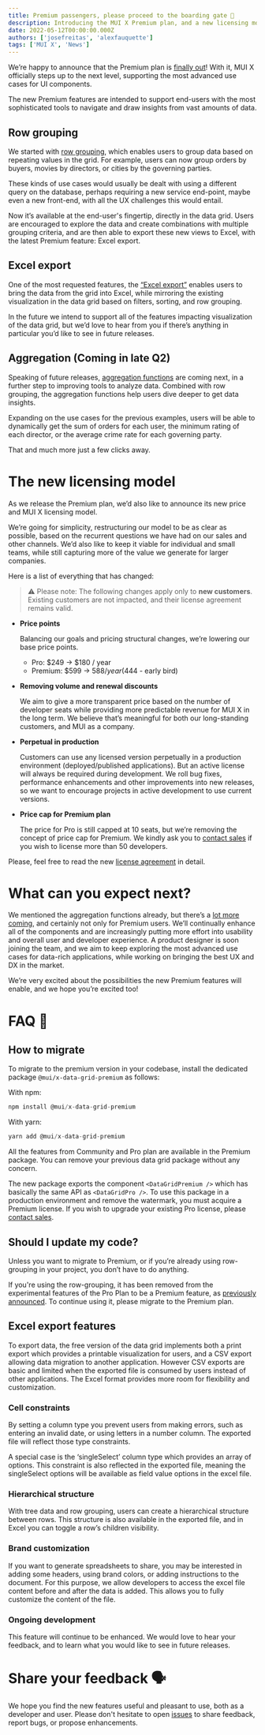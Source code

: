 ```yaml
---
title: Premium passengers, please proceed to the boarding gate 🚀
description: Introducing the MUI X Premium plan, and a new licensing model
date: 2022-05-12T00:00:00.000Z
authors: ['josefreitas', 'alexfauquette']
tags: ['MUI X', 'News']
---
```


We’re happy to announce that the Premium plan is [finally out](https://mui.com/pricing/)!
With it, MUI X officially steps up to the next level, supporting the most advanced use cases for UI components.

The new Premium features are intended to support end-users with the most sophisticated tools to navigate and draw insights from vast amounts of data.

## Row grouping

We started with [row grouping](https://mui.com/x/react-data-grid/row-grouping/), which enables users to group data based on repeating values in the grid.
For example, users can now group orders by buyers, movies by directors, or cities by the governing parties.

These kinds of use cases would usually be dealt with using a different query on the database, perhaps requiring a new service end-point, maybe even a new front-end, with all the UX challenges this would entail.

Now it’s available at the end-user's fingertip, directly in the data grid.
Users are encouraged to explore the data and create combinations with multiple grouping criteria,
and are then able to export these new views to Excel, with the latest Premium feature: Excel export.

## Excel export

One of the most requested features,
the [“Excel export”](https://mui.com/x/react-data-grid/export/#excel-export) enables users to bring the data from the grid into Excel, while mirroring the existing visualization in the data grid based on filters, sorting, and row grouping.

In the future we intend to support all of the features impacting visualization of the data grid, but we’d love to hear from you if there’s anything in particular you’d like to see in future releases.

## Aggregation (Coming in late Q2)

Speaking of future releases, [aggregation functions](https://mui.com/x/react-data-grid/aggregation/#) are coming next, in a further step to improving tools to analyze data.
Combined with row grouping, the aggregation functions help users dive deeper to get data insights.

Expanding on the use cases for the previous examples, users will be able to dynamically get the sum of orders for each user, the minimum rating of each director, or the average crime rate for each governing party.

That and much more just a few clicks away.

# The new licensing model

As we release the Premium plan, we’d also like to announce its new price and MUI X licensing model.

We’re going for simplicity, restructuring our model to be as clear as possible, based on the recurrent questions we have had on our sales and other channels.
We’d also like to keep it viable for individual and small teams, while still capturing more of the value we generate for larger companies.

Here is a list of everything that has changed:

> ⚠️ Please note: The following changes apply only to **new customers**. Existing customers are not impacted, and their license agreement remains valid.

- **Price points**

  Balancing our goals and pricing structural changes, we’re lowering our base price points.

  - Pro: $249 → $180 / year
  - Premium: $599 → $588 / year ($444 - early bird)

- **Removing volume and renewal discounts**

  We aim to give a more transparent price based on the number of developer seats while providing more predictable revenue for MUI X in the long term.
  We believe that’s meaningful for both our long-standing customers, and MUI as a company.

- **Perpetual in production**

  Customers can use any licensed version perpetually in a production environment (deployed/published applications).
  But an active license will always be required during development.
  We roll bug fixes, performance enhancements and other improvements into new releases, so we want to encourage projects in active development to use current versions.

- **Price cap for Premium plan**

  The price for Pro is still capped at 10 seats, but we’re removing the concept of price cap for Premium. We kindly ask you to [contact sales](mailto:sales@mui.com) if you wish to license more than 50 developers.

Please, feel free to read the new [license agreement](https://mui.com/store/legal/mui-x-eula/) in detail.

# What can you expect next?

We mentioned the aggregation functions already,
but there’s a [lot more coming](https://github.com/mui/mui-x/projects/1), and certainly not only for Premium users.
We’ll continually enhance all of the components and are increasingly
putting more effort into usability and overall user and developer experience.
A product designer is soon joining the team, and we aim to keep exploring the most advanced use cases for data-rich applications,
while working on bringing the best UX and DX in the market.

We’re very excited about the possibilities the new Premium features will enable, and we hope you’re excited too!

# FAQ 🔧

## How to migrate

To migrate to the premium version in your codebase, install the dedicated package `@mui/x-data-grid-premium` as follows:

With npm:

```js
npm install @mui/x-data-grid-premium
```

With yarn:

```js
yarn add @mui/x-data-grid-premium
```

All the features from Community and Pro plan are available in the Premium package. You can remove your previous data grid package without any concern.

The new package exports the component `<DataGridPremium />` which has basically the same API as `<DataGridPro />`. To use this package in a production environment and remove the watermark, you must acquire a Premium license. If you wish to upgrade your existing Pro license, please [contact sales](mailto:sales@mui.com).

## Should I update my code?

Unless you want to migrate to Premium, or if you’re already using row-grouping in your project, you don’t have to do anything.

If you're using the row-grouping, it has been removed from the experimental features of the Pro Plan to be a Premium feature, as [previously announced](https://mui.com/blog/introducing-the-row-grouping-feature/#how-to-unlock-this-feature). To continue using it, please migrate to the Premium plan.

## Excel export features

To export data, the free version of the data grid implements both a print export which provides a printable visualization for users, and a CSV export allowing data migration to another application. However CSV exports are basic and limited when the exported file is consumed by users instead of other applications. The Excel format provides more room for flexibility and customization.

### Cell constraints

By setting a column type you prevent users from making errors, such as entering an invalid date, or using letters in a number column. The exported file will reflect those type constraints.

A special case is the ‘singleSelect’ column type which provides an array of options. This constraint is also reflected in the exported file, meaning the singleSelect options will be available as field value options in the excel file.

### Hierarchical structure

With tree data and row grouping, users can create a hierarchical structure between rows. This structure is also available in the exported file, and in Excel you can toggle a row’s children visibility.

### Brand customization

If you want to generate spreadsheets to share, you may be interested in adding some headers, using brand colors, or adding instructions to the document. For this purpose, we allow developers to access the excel file content before and after the data is added. This allows you to fully customize the content of the file.

### Ongoing development

This feature will continue to be enhanced. We would love to hear your feedback, and to learn what you would like to see in future releases.

# Share your feedback 🗣

We hope you find the new features useful and pleasant to use, both as a developer and user.
Please don't hesitate to open [issues](https://github.com/mui/mui-x/issues/new/choose) to share feedback, report bugs, or propose enhancements.
